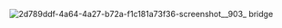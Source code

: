 ![2d789ddf-4a64-4a27-b72a-f1c181a73f36-screenshot__903_](https://github.com/user-attachments/assets/85f0f7c3-f558-4f1c-8685-a6a29cb43bc5)
bridge
